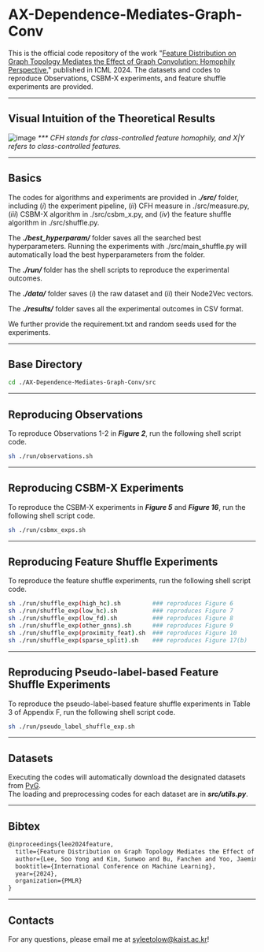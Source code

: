 # AX-Dependence-Mediates-Graph-Conv

This is the official code repository of the work "[Feature Distribution on Graph Topology Mediates the Effect of Graph Convolution: Homophily Perspective](https://arxiv.org/abs/2402.04621)," published in ICML 2024. The datasets and codes to reproduce Observations, CSBM-X experiments, and feature shuffle experiments are provided.

---
## Visual Intuition of the Theoretical Results
![image](https://github.com/syleeheal/AX-Dependence-Mediate-Graph-Conv/assets/66083092/ad92555c-3d20-4a76-bc53-6725f8848d33)
_*** CFH stands for class-controlled feature homophily, and X|Y refers to class-controlled features._

---
## Basics

The codes for algorithms and experiments are provided in **_./src/_** folder, including (_i_) the experiment pipeline, (_ii_) CFH measure in  ./src/measure.py, (_iii_) CSBM-X algorithm in ./src/csbm_x.py, and (_iv_) the feature shuffle algorithm in ./src/shuffle.py.

The **_./best_hyperparam/_** folder saves all the searched best hyperparameters. Running the experiments with ./src/main_shuffle.py will automatically load the best hyperparameters from the folder.

The **_./run/_** folder has the shell scripts to reproduce the experimental outcomes.

The **_./data/_** folder saves (_i_) the raw dataset and (_ii_) their Node2Vec vectors.

The **_./results/_** folder saves all the experimental outcomes in CSV format.

We further provide the requirement.txt and random seeds used for the experiments.

---

## Base Directory
```bash
cd ./AX-Dependence-Mediates-Graph-Conv/src
```

---

## Reproducing Observations

To reproduce Observations 1-2 in **_Figure 2_**, run the following shell script code.
```bash
sh ./run/observations.sh
```


---

## Reproducing CSBM-X Experiments
To reproduce the CSBM-X experiments in **_Figure 5_** and **_Figure 16_**, run the following shell script code.
```bash
sh ./run/csbmx_exps.sh
```

---

## Reproducing Feature Shuffle Experiments
To reproduce the feature shuffle experiments, run the following shell script code.
```bash
sh ./run/shuffle_exp(high_hc).sh         ### reproduces Figure 6
sh ./run/shuffle_exp(low_hc).sh          ### reproduces Figure 7
sh ./run/shuffle_exp(low_fd).sh          ### reproduces Figure 8
sh ./run/shuffle_exp(other_gnns).sh      ### reproduces Figure 9
sh ./run/shuffle_exp(proximity_feat).sh  ### reproduces Figure 10
sh ./run/shuffle_exp(sparse_split).sh    ### reproduces Figure 17(b)
```

---

## Reproducing Pseudo-label-based Feature Shuffle Experiments
To reproduce the pseudo-label-based feature shuffle experiments in Table 3 of Appendix F, run the following shell script code.
```bash
sh ./run/pseudo_label_shuffle_exp.sh
```

---

## Datasets
Executing the codes will automatically download the designated datasets from [PyG](https://pytorch-geometric.readthedocs.io/en/latest/modules/datasets.html). \
The loading and preprocessing codes for each dataset are in _**src/utils.py**_. 


---

## Bibtex
```latex
@inproceedings{lee2024feature,
  title={Feature Distribution on Graph Topology Mediates the Effect of Graph Convolution: Homophily Perspective},
  author={Lee, Soo Yong and Kim, Sunwoo and Bu, Fanchen and Yoo, Jaemin and Tang, Jiliang and Shin, Kijung},
  booktitle={International Conference on Machine Learning},
  year={2024},
  organization={PMLR}
}
```

---

## Contacts
For any questions, please email me at syleetolow@kaist.ac.kr! 
